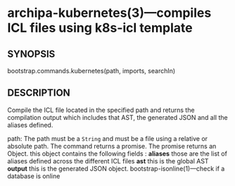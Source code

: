 archipa-kubernetes(3)—compiles ICL files using k8s-icl template
====================================================
## SYNOPSIS
bootstrap.commands.kubernetes(path, imports, searchIn)
## DESCRIPTION
Compile the ICL file located in the specified path and returns the compilation output
which includes that AST, the generated JSON and all the aliases defined.

path:
The path must be a `String` and must be a file using a relative or absolute path.
The command returns a promise. The promise returns an Object. this object
contains the following fields :
**aliases** those are the list of aliases defined across the different ICL files
**ast** this is the global AST 
**output** this is the generated JSON object.
bootstrap-isonline(1)—check if a database is online